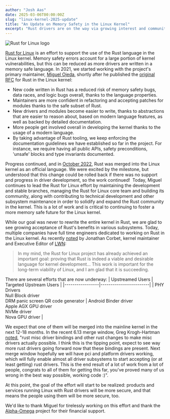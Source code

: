 ```yaml
---
author: "Josh Aas"
date: 2025-03-06T00:00:00Z
slug: "linux-kernel-2025-update"
title: "An Update on Memory Safety in the Linux Kernel"
excerpt: "Rust drivers are on the way via growing interest and community."
---
```


<div class="card border-0 pic-quote-right" style="max-width: 200px">
    <img alt="Rust for Linux logo" class="mx-auto img-fluid" src="/images/blog/Rust-for-Linux.svg" />
</div>

[Rust for Linux](https://rust-for-linux.com/) is an effort to support the use of the Rust language in the Linux kernel. Memory safety errors account for a large portion of kernel vulnerabilities, but this can be reduced as more drivers are written in a memory safe language. In 2021, we started working with the project's primary maintainer, [Miguel Ojeda](https://ojeda.dev/), shortly after he published the [original RFC](https://lore.kernel.org/lkml/20210414184604.23473-1-ojeda@kernel.org/) for Rust in the Linux kernel:

-   New code written in Rust has a reduced risk of memory safety bugs, data races, and logic bugs overall, thanks to the language properties.
-   Maintainers are more confident in refactoring and accepting patches for modules thanks to the safe subset of Rust.
-   New drivers and modules become easier to write, thanks to abstractions that are easier to reason about, based on modern language features, as well as backed by detailed documentation.
-   More people get involved overall in developing the kernel thanks to the usage of a modern language.
-   By taking advantage of Rust tooling, we keep enforcing the documentation guidelines we have established so far in the project. For instance, we require having all public APIs, safety preconditions, 'unsafe' blocks and type invariants documented.

Progress continued, and in [October 2022](https://www.memorysafety.org/blog/rust-in-linux-just-the-beginning/), Rust was merged into the Linux kernel as an official language. We were excited by the milestone, but understood that this change could be rolled back if there was no support and progress in driver development, so the work continued!  Today, Miguel continues to lead the Rust for Linux effort by maintaining the development and stable branches, managing the Rust for Linux core team and building its community, along with contributing to technical development and other subsystem maintenance in order to solidify and expand the Rust community in the kernel. This is a lot of work and is critical to continuing to foster a more memory safe future for the Linux kernel.

While our goal was never to rewrite the entire kernel in Rust, we are glad to see growing acceptance of Rust's benefits in various subsystems. Today, multiple companies have full time engineers dedicated to working on Rust in the Linux kernel. As recently [noted](https://fosdem.org/2025/events/attachments/fosdem-2025-6507-rust-for-linux/slides/237976/2025-02-0_iwSaMYM.pdf) by Jonathan Corbet, kernel maintainer and Executive Editor of [LWN](https://lwn.net/):

<div>
  <blockquote class="blockquote">
    <span class="quote"></span>
    <div class="quote-text">
      <p class="font-italic lh-170">In my mind, the Rust for Linux project has already achieved an important goal: proving that Rust is indeed a viable and desirable language for kernel development... This work is important for the long-term viability of Linux, and I am glad that it is succeeding.</p>
    </div>
  </blockquote>
</div>

There are several efforts that are now underway:
| Upstreamed Users | Targeted Upstream Users |
|-----------------|------------------------|
| PHY Drivers<br>Null Block driver<br>DRM panic screen QR code generator | Android Binder driver<br>Apple AGX GPU driver<br>NVMe driver<br>Nova GPU driver |

We expect that one of them will be merged into the mainline kernel in the next 12-18 months. In the recent 6.13 merge window, Greg Krogh-Hartman [noted](https://lore.kernel.org/lkml/Z0lG-CIjqvSvKWK4@kroah.com/), "rust misc driver bindings and other rust changes to make misc drivers actually possible. I think this is the tipping point, expect to see way more rust drivers going forward now that these bindings are present. Next merge window hopefully we will have pci and platform drivers working, which will fully enable almost all driver subsystems to start accepting (or at least getting) rust drivers. This is the end result of a lot of work from a lot of people, congrats to all of them for getting this far, you've proved many of us wrong in the best way possible, working code :)".

At this point, the goal of the effort will start to be realized: products and services running Linux with Rust drivers will be more secure, and that means the people using them will be more secure, too.

We'd like to thank Miguel for tirelessly working on this effort and thank the [Alpha-Omega](https://alpha-omega.dev/) project for their financial support.